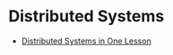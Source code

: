# Distributed Systems

* [Distributed Systems in One Lesson](https://www.youtube.com/watch?v=Y6Ev8GIlbxc&ab_channel=DevoxxPoland)
